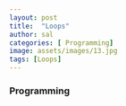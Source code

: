 ```yaml
---
layout: post
title:  "Loops"
author: sal
categories: [ Programming]
image: assets/images/13.jpg
tags: [Loops]
---
```

### Programming
